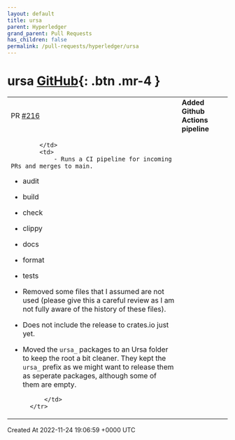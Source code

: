 ```yaml
---
layout: default
title: ursa
parent: Hyperledger
grand_parent: Pull Requests
has_children: false
permalink: /pull-requests/hyperledger/ursa
---
```


# ursa <span class="fs-3 right-align">[GitHub](https://github.com/hyperledger/ursa){: .btn .mr-4 }</span>


<div>
    <table>
        <tr>
            <td>
                PR <a href="https://github.com/hyperledger/ursa/pull/216" class=".btn">#216</a>
            </td>
            <td>
                <b>
                    Added Github Actions pipeline
                </b>
            </td>
        </tr>
        <tr>
            <td>
                
            </td>
            <td>
                - Runs a CI pipeline for incoming PRs and merges to main.
  - audit
  - build
  - check
  - clippy
  - docs
  - format
  - tests
- Removed some files that I assumed are not used (please give this a careful review as I am not fully aware of the history of these files).
- Does not include the release to crates.io just yet.
- Moved the `ursa_` packages to an Ursa folder to keep the root a bit cleaner. They kept the `ursa_` prefix as we might want to release them as seperate packages, although some of them are empty.

            </td>
        </tr>
    </table>
    <div class="right-align">
        Created At 2022-11-24 19:06:59 +0000 UTC
    </div>
</div>

